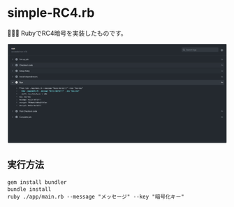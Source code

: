 # simple-RC4.rb

🌿🌿🌿 RubyでRC4暗号を実装したものです。  

![成果物](./docs/img/fruit.png)  

## 実行方法

```shell
gem install bundler
bundle install
ruby ./app/main.rb --message "メッセージ" --key "暗号化キー"
```
